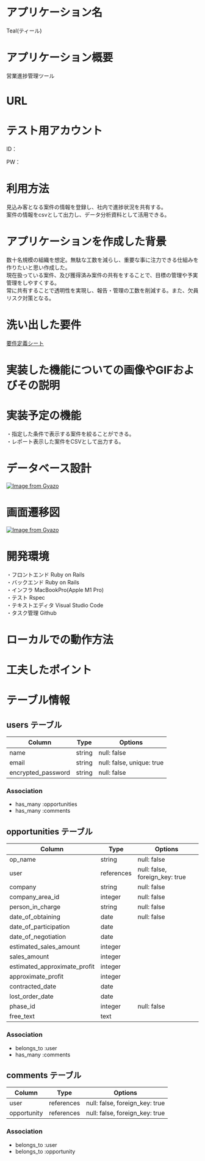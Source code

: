 # アプリケーション名
Teal(ティール)

# アプリケーション概要
営業進捗管理ツール

# URL

# テスト用アカウント
ID：

PW：

# 利用方法
見込み客となる案件の情報を登録し、社内で進捗状況を共有する。  
案件の情報をcsvとして出力し、データ分析資料として活用できる。

# アプリケーションを作成した背景
数十名規模の組織を想定。無駄な工数を減らし、重要な事に注力できる仕組みを作りたいと思い作成した。  
現在扱っている案件、及び獲得済み案件の共有をすることで、目標の管理や予実管理をしやすくする。  
常に共有することで透明性を実現し、報告・管理の工数を削減する。また、欠員リスク対策となる。

# 洗い出した要件
[要件定義シート](https://docs.google.com/spreadsheets/d/1Hs8RbyDW4XqskhkS3K75mMlFVQYvBkRDmCIq3DJgC0o/edit?usp=sharing)

# 実装した機能についての画像やGIFおよびその説明

# 実装予定の機能
・指定した条件で表示する案件を絞ることができる。  
・レポート表示した案件をCSVとして出力する。

# データベース設計
[![Image from Gyazo](https://i.gyazo.com/f9b02463c22a6fa5f8a766a5d67166f4.png)](https://gyazo.com/f9b02463c22a6fa5f8a766a5d67166f4)

# 画面遷移図
[![Image from Gyazo](https://i.gyazo.com/329d17a264acfa45b9dfc9a098905d84.png)](https://gyazo.com/329d17a264acfa45b9dfc9a098905d84)

# 開発環境
・フロントエンド Ruby on Rails  
・バックエンド Ruby on Rails  
・インフラ MacBookPro(Apple M1 Pro)  
・テスト Rspec  
・テキストエディタ Visual Studio Code  
・タスク管理 Github

# ローカルでの動作方法

# 工夫したポイント


# テーブル情報

## users テーブル

| Column             | Type   | Options                   |
| ------------------ | ------ | ------------------------- |
| name               | string | null: false               |
| email              | string | null: false, unique: true |
| encrypted_password | string | null: false               |

### Association

- has_many :opportunities
- has_many :comments

## opportunities テーブル

| Column                      | Type       | Options                        |
| --------------------------- | ---------- | ------------------------------ |
| op_name                     | string     | null: false                    |
| user                        | references | null: false, foreign_key: true |
| company                     | string     | null: false                    |
| company_area_id             | integer    | null: false                    |
| person_in_charge            | string     | null: false                    |
| date_of_obtaining           | date       | null: false                    |
| date_of_participation       | date       |                                |
| date_of_negotiation         | date       |                                |
| estimated_sales_amount      | integer    |                                |
| sales_amount                | integer    |                                |
| estimated_approximate_profit| integer    |                                |
| approximate_profit          | integer    |                                |
| contracted_date             | date       |                                |
| lost_order_date             | date       |                                |
| phase_id                    | integer    | null: false                    |
| free_text                   | text       |                                |

### Association

- belongs_to :user
- has_many   :comments


## comments テーブル

| Column      | Type       | Options                        |
| ----------- | ---------- | ------------------------------ |
| user        | references | null: false, foreign_key: true |
| opportunity | references | null: false, foreign_key: true |

### Association

- belongs_to :user
- belongs_to :opportunity